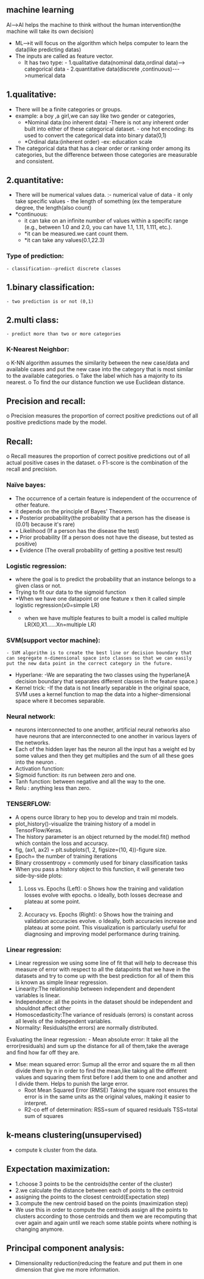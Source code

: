 ## machine learning
Al-->AI helps the machine to think without the human intervention(the machine will take its own decision)
- ML-->it will focus on the algorithm which helps computer to learn the data(like predicting datas)
- The inputs are called as feature vector.
	- It has two type:
    		- 1.qualitative data(nominal data,ordinal data)--> categorical data
    		- 2.quantitative data(discrete ,continuous)--->numerical data

## 1.qualitative:
- There will be a finite categories or groups.
- example: a boy ,a girl,we can say like two gender or categories,
   - *Nominal data:(no inherent data)
        	-There is not any inherent order built into either of these categorical dataset.
        	- one hot encoding: its used to convert the categorical data into binary data(0,1)
   - *Ordinal data:(inherent order)
    -ex: education scale
 - The categorical data that has a clear order or ranking order among its categories,  but the difference between those categories are measurable and consistent.
## 2.quantitative:
- There will be numerical values data.
 :- numerical value of data 
		- it only take specific values
		- the length of something (ex the temperature degree, the length(also count)
- *continuous:
	- it can take on an infinite number of values within a specific range (e.g., between 1.0 and 2.0, you can have 1.1, 1.11, 1.111, etc.).
	- *it can be measured.we cant count them.
	- *it can take any values(0.1,22.3)
### Type of prediction:
	- classification--predict discrete classes
## 1.binary classification:
	- two prediction is or not (0,1)
## 2.multi class: 
	- predict more than two or more categories
### K-Nearest Neighbor:
o	K-NN algorithm assumes the similarity between the new case/data and available cases and put the new case into the category that is most similar to the available categories.
o	 Take the label which has a majority to its nearest.
o	To find the our distance function we use Euclidean distance.
## Precision and recall:
o	Precision measures the proportion of correct positive predictions out of all positive predictions made by the model.
## Recall:
o	Recall measures the proportion of correct positive predictions out of all actual positive cases in the dataset.
o	F1-score is the combination of the recall and precision.
 ### Naïve bayes:
- The occurrence of a certain feature is independent of the occurrence of other feature.
- it depends on the principle of Bayes' Theorem.
- •	Posterior probability(the probability that a person has the disease is (0.01) because it's rare)
- •	Likelihood (If a person has the disease the test)
- •	Prior probability (If a person does not have the disease, but tested as positive) 
- •	Evidence (The overall probability of getting a positive test result)
### Logistic regression:
- where the goal is to predict the probability that an instance belongs to a given class or not.
- Trying to fit our data to the sigmoid function
- *When we have one datapoint or one feature x then it called simple logistic regression(x0=simple LR)
- * when we have  multiple features  to built a model is called multiple LR(X0,X1……Xn=multiple LR)
### SVM(support vector machine):
	- SVM algorithm is to create the best line or decision boundary that can segregate n-dimensional space into classes so that we can easily put the new data point in the correct category in the future.
- Hyperlane:
-We are separating the two classes using the hyperlane(A decision boundary that separates different classes in the feature space.)
- Kernel trick:
-If the data is not linearly separable in the original space, SVM uses a kernel function to map the data into a higher-dimensional space where it becomes separable.

### Neural network:
- neurons interconnected to one another, artificial neural networks also have neurons that are interconnected to one another in various layers of the networks.
- Each of the hidden layer has the neuron all the input has a weight ed by some values  and then they get multiplies and the sum of all these goes into the neuron .
- Activation function:
- Sigmoid function:  its run between zero and one.
- Tanh function: between negative and all the way to the one.
- Relu : anything less than zero.
### TENSERFLOW:
- A opens ource library to hep you to develop and train ml models. 
- plot_history()-visualize the training history of a model in TensorFlow/Keras.
- The history parameter is an object returned by the model.fit() method which contain the loss and accuracy.
 - fig, (ax1, ax2) = plt.subplots(1, 2, figsize=(10, 4))-figure size.
- Epoch= the number of training iterations
- Binary crossentropy = commonly used for binary classification tasks
- When you pass a history object to this function, it will generate two side-by-side plots:
- 1.	Loss vs. Epochs (Left):
    o	Shows how the training and validation losses evolve with epochs.
    o	Ideally, both losses decrease and plateau at some point.
- 2.	Accuracy vs. Epochs (Right):
    o	Shows how the training and validation accuracies evolve.
    o	Ideally, both accuracies increase and plateau at some point.
This visualization is particularly useful for diagnosing and improving model performance during training.
### Linear regression:
- Linear regression we using some line of fit that will help to decrease this measure of error with respect to all the datapoints that we have in the datasets and try to come up with the best prediction for all of them this is known as simple linear regression.
- Linearity:The relationship between independent and dependent variables is linear.
- Independence:	all the points in the dataset should be independent and shouldnot affect  other
- Homoscedasticity:The variance of residuals (errors) is constant across all levels of the independent variables.
- Normality: Residuals(the errors) are normally distributed.


Evaluating the linear regression:
	- Mean absolute error:
It take all the error(residuals) and sum up the distance for all of them,take the average  and find how far off they are.
- Mse: mean squared error:
 	Sumup all the error and square the m all then divide them by n in order to find the  mean,like taking all the different values and squaring them first before I add them to one and another and I divide them. Helps to punish the large error.
	- Root Mean Squared Error (RMSE)
	Taking the square root ensures the error is in the same units as the original values, making it easier to interpret.	
	- R2-co eff of determination:
  	RSS=sum of squared residuals
TSS=total sum of squares
## k-means clustering(unsupervised)
- compute k cluster from the data.
## Expectation maximization:
- 1.choose 3 points to be the centroids(the center of the cluster)
- 2.we calculate the distance  between each of points to the centroid
- assigning the points to the closest centroid(Expectation step)
- 3.compute the new centroid based on the points  (maximization step)
- We use this in order to compute the centroids assign all the points to clusters according to those centroids and them we are recomputing that over again and again until we reach some stable points where nothing is changing anymore.
## Principal component analysis:
- Dimensionality reduction(reducing the feature and put them in one dimension that give me more information.




